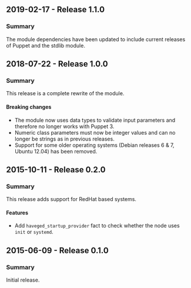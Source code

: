 ## 2019-02-17 - Release 1.1.0

### Summary

The module dependencies have been updated to include current releases of Puppet and the stdlib module.

## 2018-07-22 - Release 1.0.0

### Summary

This release is a complete rewrite of the module.

#### Breaking changes

- The module now uses data types to validate input parameters and therefore no longer works with Puppet 3.
- Numeric class parameters must now be integer values and can no longer be strings as in previous releases.
- Support for some older operating systems (Debian releases 6 & 7, Ubuntu 12.04) has been removed.

## 2015-10-11 - Release 0.2.0

### Summary

This release adds support for RedHat based systems.

#### Features

- Add `haveged_startup_provider` fact to check whether the node uses `init` or `systemd`.

## 2015-06-09 - Release 0.1.0

### Summary

Initial release.
